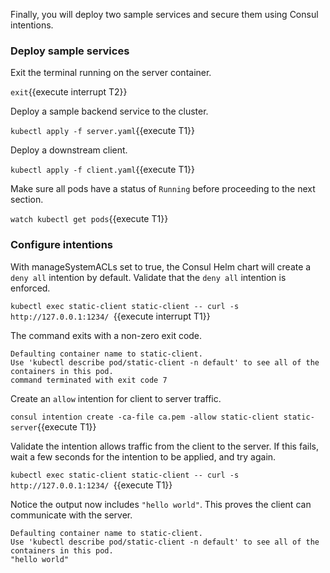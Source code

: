 Finally, you will deploy two sample services and secure them using Consul intentions.

### Deploy sample services

Exit the terminal running on the server container.

`exit`{{execute interrupt T2}}

Deploy a sample backend service to the cluster.

`kubectl apply -f server.yaml`{{execute T1}}

Deploy a downstream client.

`kubectl apply -f client.yaml`{{execute T1}}

Make sure all pods have a status of `Running` before proceeding to the next section.

`watch kubectl get pods`{{execute T1}}

### Configure intentions

With manageSystemACLs set to true, the Consul Helm chart will create a `deny all` intention by default.
Validate that the `deny all` intention is enforced.

`kubectl exec static-client static-client -- curl -s http://127.0.0.1:1234/ `{{execute interrupt T1}}

The command exits with a non-zero exit code.

```plaintext
Defaulting container name to static-client.
Use 'kubectl describe pod/static-client -n default' to see all of the containers in this pod.
command terminated with exit code 7
```

Create an `allow` intention for client to server traffic.

`consul intention create -ca-file ca.pem -allow static-client static-server`{{execute T1}}

Validate the intention allows traffic from the client to the server.
If this fails, wait a few seconds for the intention to be applied, and try again.

`kubectl exec static-client static-client -- curl -s http://127.0.0.1:1234/ `{{execute T1}}

Notice the output now includes `"hello world"`. This proves the client can
communicate with the server.

```plaintext
Defaulting container name to static-client.
Use 'kubectl describe pod/static-client -n default' to see all of the containers in this pod.
"hello world"
```
